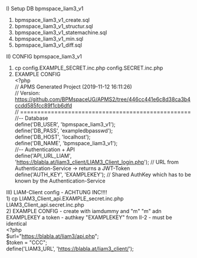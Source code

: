 I) Setup DB bpmspace_liam3_v1  
  1) bpmspace_liam3_v1_create.sql  
  2) bpmspace_liam3_v1_structur.sql  
  3) bpmspace_liam3_v1_statemachine.sql  
  4) bpmspace_liam3_v1_min.sql  
  5) bpmspace_liam3_v1_diff.sql  
  
II) CONFIG bpmspace_liam3_v1  
  1) cp config.EXAMPLE_SECRET.inc.php config.SECRET.inc.php  
  2) EXAMPLE CONFIG  
    <?php  
     // APMS Generated Project (2019-11-12 16:11:26)  
     // Version: https://github.com/BPMspaceUG/APMS2/tree/446cc441e6c8d38ca3b4ccdd585fcc89f1cb6dfd  
     // ==================================================  
     //-- Database  
     define('DB_USER', 'bpmspace_liam3_v1');  
     define('DB_PASS', 'exampledbpasswd');  
     define('DB_HOST', 'localhost');  
     define('DB_NAME', 'bpmspace_liam3_v1');  
     //-- Authentication + API  
     define('API_URL_LIAM', 'https://blabla.at/liam3_client/LIAM3_Client_login.php'); // URL from Authentication-Service -> returns a JWT-Token  
     define('AUTH_KEY', 'EXAMPLEKEY'); // Shared AuthKey which has to be known by the Authentication-Service  

III) LIAM-Client config  - ACHTUNG INC!!!!  
	1) cp LIAM3_Client_api.EXAMPLE_secret.inc.php LIAM3_Client_api.secret.inc.php  
	2) EXAMPLE CONFIG - create with iamdummy and  "m" "m" adn EXAMPLEKEY a token - authkey "EXAMPLEKEY" from II-2 - must be identical  
     <?php  
     	$url="https://blabla.at/liam3/api.php";  
     	$token = "CCC";  
     	define('LIAM3_URL', 'https://blabla.at/liam3_client/');   

